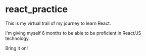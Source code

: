 # react_practice

This is my virtual trail of my journey to learn React.

I'm giving myself 6 months to be able to be proficient in React/JS technology.

Bring it on!
